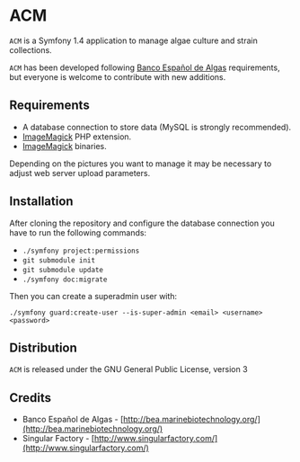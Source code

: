 ACM
=============
`ACM` is a Symfony 1.4 application to manage algae culture and strain
collections.

`ACM` has been developed following [Banco Español de Algas](http://bea.marinebiotechnology.org/)
requirements, but everyone is welcome to contribute with new additions.

Requirements
------------
* A database connection to store data (MySQL is strongly recommended).
* [ImageMagick](http://www.php.net/manual/en/book.imagick.php) PHP extension.
* [ImageMagick](http://www.imagemagick.org/) binaries.

Depending on the pictures you want to manage it may be necessary to adjust web
server upload parameters.

Installation
------------
After cloning the repository and configure the database connection
you have to run the following commands:

* `./symfony project:permissions`
* `git submodule init`
* `git submodule update`
* `./symfony doc:migrate`

Then you can create a superadmin user with:

`./symfony guard:create-user --is-super-admin <email> <username> <password>`

Distribution
------------
`ACM` is released under the GNU General Public License, version 3

Credits
-------
* Banco Español de Algas - [http://bea.marinebiotechnology.org/](http://bea.marinebiotechnology.org/)
* Singular Factory - [http://www.singularfactory.com/](http://www.singularfactory.com/)
